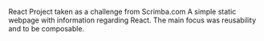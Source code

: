 React Project taken as a challenge from Scrimba.com
A simple static webpage with information regarding React.
The main focus was reusability and to be composable.
